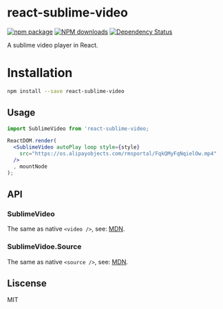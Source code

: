 # react-sublime-video

[![npm package](https://img.shields.io/npm/v/react-sublime-video.svg?style=flat-square)](https://www.npmjs.org/package/react-sublime-video)
[![NPM downloads](http://img.shields.io/npm/dm/react-sublime-video.svg?style=flat-square)](https://npmjs.org/package/react-sublime-video)
[![Dependency Status](https://david-dm.org/benjycui/react-sublime-video.svg?style=flat-square)](https://david-dm.org/benjycui/react-sublime-video)

A sublime video player in React.

# Installation

```bash
npm install --save react-sublime-video
```

## Usage

```jsx
import SublimeVideo from 'react-sublime-video;

ReactDOM.render(
  <SublimeVideo autoPlay loop style={style}
    src="https://os.alipayobjects.com/rmsportal/FqkQMyFqNqielOw.mp4"
  />
  , mountNode
);
```

## API

### SublimeVideo

The same as native `<video />`, see: [MDN](https://developer.mozilla.org/en-US/docs/Web/HTML/Element/video).

### SublimeVidoe.Source

The same as native `<source />`, see: [MDN](https://developer.mozilla.org/en-US/docs/Web/HTML/Element/source).

## Liscense

MIT
